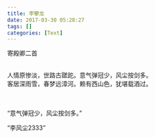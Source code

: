 ```yaml
---
title: 李攀龙
date: 2017-03-30 05:28:27
tags: []
categories: [Text]
---
```


<p dir="ltr"  >寄殿卿二首<br /><br /></p> 
<p dir="ltr"  >人情原惨淡，世路古蹉跎。意气弹冠少，风尘按剑多。<br />客居深雨雪，春梦远漳河。赖有西山色，犹堪载酒过。<br /><br /><br /></p> 
<p dir="ltr"  >“意气弹冠少，风尘按剑多。”<br /></p> 
<p dir="ltr"  >“李风尘2333”</p>